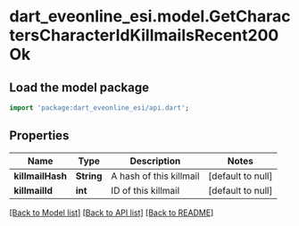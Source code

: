 # dart_eveonline_esi.model.GetCharactersCharacterIdKillmailsRecent200Ok

## Load the model package
```dart
import 'package:dart_eveonline_esi/api.dart';
```

## Properties
Name | Type | Description | Notes
------------ | ------------- | ------------- | -------------
**killmailHash** | **String** | A hash of this killmail | [default to null]
**killmailId** | **int** | ID of this killmail | [default to null]

[[Back to Model list]](../README.md#documentation-for-models) [[Back to API list]](../README.md#documentation-for-api-endpoints) [[Back to README]](../README.md)


